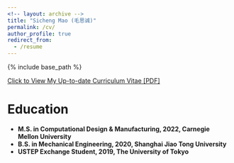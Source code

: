 ```yaml
---
<!-- layout: archive -->
title: "Sicheng Mao (毛思诚)"
permalink: /cv/
author_profile: true
redirect_from:
  - /resume
---
```


{% include base_path %}

[Click to View My Up-to-date Curriculum Vitae [PDF]](https://maosicheng.github.io/files/SichengMao20210919.pdf)

# Education
* **M.S. in Computational Design & Manufacturing, 2022, Carnegie Mellon University**
* **B.S. in Mechanical Engineering, 2020, Shanghai Jiao Tong University**
* **USTEP Exchange Student, 2019, The University of Tokyo**

<!-- <embed src="https://maosicheng.github.io/files/sicheng.pdf" width="650" height="1800" type='application/pdf'> -->
